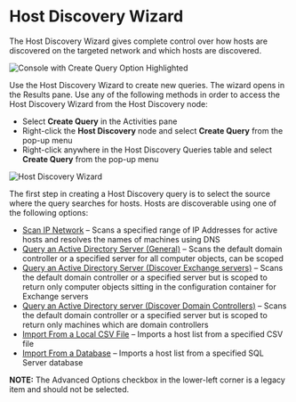 # Host Discovery Wizard

The Host Discovery Wizard gives complete control over how hosts are discovered on the targeted
network and which hosts are discovered.

![Console with Create Query Option Highlighted](/img/product_docs/accessanalyzer/12.0/admin/hostdiscovery/wizard/createqueryhighlighted.webp)

Use the Host Discovery Wizard to create new queries. The wizard opens in the Results pane. Use any
of the following methods in order to access the Host Discovery Wizard from the Host Discovery node:

- Select **Create Query** in the Activities pane
- Right-click the **Host Discovery** node and select **Create Query** from the pop-up menu
- Right-click anywhere in the Host Discovery Queries table and select **Create Query** from the
  pop-up menu

![Host Discovery Wizard](/img/product_docs/accessanalyzer/12.0/admin/hostdiscovery/wizard/hostdiscoverywizard.webp)

The first step in creating a Host Discovery query is to select the source where the query searches
for hosts. Hosts are discoverable using one of the following options:

- [Scan IP Network](/docs/accessanalyzer/12.0/admin/hostdiscovery/wizard/ipnetwork.md) – Scans a specified range of IP Addresses for active hosts and
  resolves the names of machines using DNS
- [Query an Active Directory Server (General)](/docs/accessanalyzer/12.0/admin/hostdiscovery/wizard/adgeneral.md) – Scans the default domain controller
  or a specified server for all computer objects, can be scoped
- [Query an Active Directory Server (Discover Exchange servers)](/docs/accessanalyzer/12.0/admin/hostdiscovery/wizard/adexchange.md) – Scans the default
  domain controller or a specified server but is scoped to return only computer objects sitting in
  the configuration container for Exchange servers
- [Query an Active Directory server (Discover Domain Controllers)](/docs/accessanalyzer/12.0/admin/hostdiscovery/wizard/addomaincontrollers.md) – Scans
  the default domain controller or a specified server but is scoped to return only machines which
  are domain controllers
- [Import From a Local CSV File](/docs/accessanalyzer/12.0/admin/hostdiscovery/wizard/csv.md) – Imports a host list from a specified CSV file
- [Import From a Database](/docs/accessanalyzer/12.0/admin/hostdiscovery/wizard/database.md) – Imports a host list from a specified SQL Server database

**NOTE:** The Advanced Options checkbox in the lower-left corner is a legacy item and should not be
selected.
